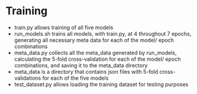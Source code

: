 # Training
- train.py allows training of all five models
- run_models.sh trains all models, with train.py, at 4 throughout 7 epochs, generating all necessary meta data for each of the model/ epoch combinations
- meta_data.py collects all the meta_data generated by run_models, calculating the 5-fold cross-validation for each of the model/ epoch combinations, and saving it to the meta_data directory
- meta_data is a directory that contains json files with 5-fold cross-validations for each of the five models
- test_dataset.py allows loading the training dataset for testing purposes

